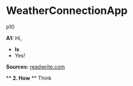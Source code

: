 WeatherConnectionApp
====================

p10


**A1:** Hi, 

* **Is**
* Yes!
 
**Sources:**
<a href="http://readwrite.com/">readwrite.com</a>

** **2. How**
** Think

